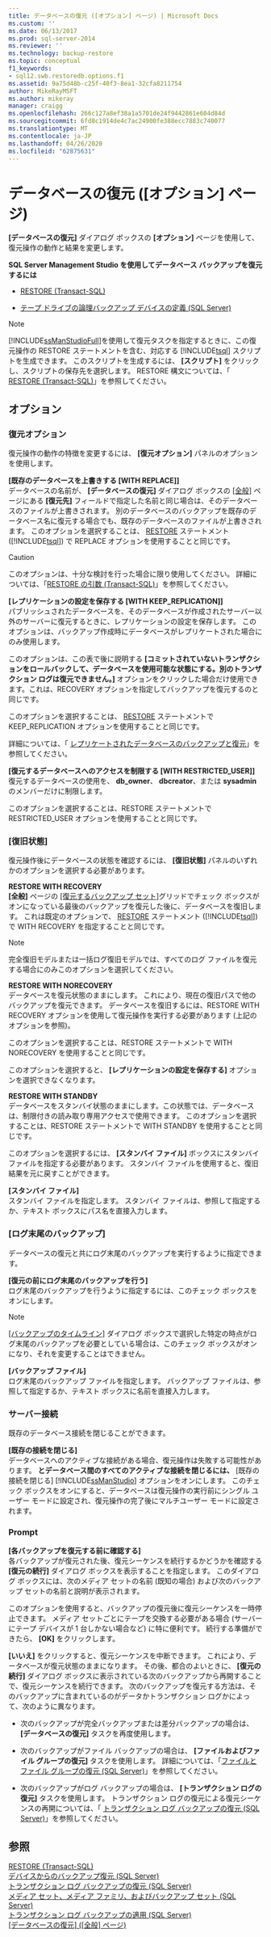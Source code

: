 ```yaml
---
title: データベースの復元 ([オプション] ページ) | Microsoft Docs
ms.custom: ''
ms.date: 06/13/2017
ms.prod: sql-server-2014
ms.reviewer: ''
ms.technology: backup-restore
ms.topic: conceptual
f1_keywords:
- sql12.swb.restoredb.options.f1
ms.assetid: 9a75d48b-c25f-40f3-8ea1-32cfa8211754
author: MikeRayMSFT
ms.author: mikeray
manager: craigg
ms.openlocfilehash: 266c127a8ef38a1a5701de24f9442861e604d84d
ms.sourcegitcommit: 6fd8c1914de4c7ac24900fe388ecc7883c740077
ms.translationtype: MT
ms.contentlocale: ja-JP
ms.lasthandoff: 04/26/2020
ms.locfileid: "62875631"
---
```

# <a name="restore-database-options-page"></a>データベースの復元 ([オプション] ページ)
  **[データベースの復元]** ダイアログ ボックスの **[オプション]** ページを使用して、復元操作の動作と結果を変更します。  
  
 **SQL Server Management Studio を使用してデータベース バックアップを復元するには**  
  
-   [RESTORE &#40;Transact-SQL&#41;](/sql/t-sql/statements/restore-statements-transact-sql)  
  
-   [テープ ドライブの論理バックアップ デバイスの定義 &#40;SQL Server&#41;](define-a-logical-backup-device-for-a-tape-drive-sql-server.md)  
  
> [!NOTE]  
>  [!INCLUDE[ssManStudioFull](../../includes/ssmanstudiofull-md.md)]を使用して復元タスクを指定するときに、この復元操作の RESTORE ステートメントを含む、対応する [!INCLUDE[tsql](../../includes/tsql-md.md)] スクリプトを生成できます。 このスクリプトを生成するには、 **[スクリプト]** をクリックし、スクリプトの保存先を選択します。 RESTORE 構文については、「 [RESTORE &#40;Transact-SQL&#41;](/sql/t-sql/statements/restore-statements-transact-sql)」を参照してください。  
  
## <a name="options"></a>オプション  
  
### <a name="restore-options"></a>復元オプション  
 復元操作の動作の特徴を変更するには、 **[復元オプション]** パネルのオプションを使用します。  
  
 **[既存のデータベースを上書きする [WITH REPLACE]]**  
 データベースの名前が、 **[データベースの復元]** ダイアログ ボックスの [[全般]](../../integration-services/general-page-of-integration-services-designers-options.md) ページにある **[復元先]** フィールドで指定した名前と同じ場合は、そのデータベースのファイルが上書きされます。 別のデータベースのバックアップを既存のデータベース名に復元する場合でも、既存のデータベースのファイルが上書きされます。 このオプションを選択することは、 [RESTORE](/sql/t-sql/statements/restore-statements-arguments-transact-sql) ステートメント ([!INCLUDE[tsql](../../includes/tsql-md.md)]) で REPLACE オプションを使用することと同じです。  
  
> [!CAUTION]  
>  このオプションは、十分な検討を行った場合に限り使用してください。 詳細については、「[RESTORE の引数 &#40;Transact-SQL&#41;](/sql/t-sql/statements/restore-statements-arguments-transact-sql)」を参照してください。  
  
 **[レプリケーションの設定を保存する [WITH KEEP_REPLICATION]]**  
 パブリッシュされたデータベースを、そのデータベースが作成されたサーバー以外のサーバーに復元するときに、レプリケーションの設定を保存します。 このオプションは、バックアップ作成時にデータベースがレプリケートされた場合にのみ使用します。  
  
 このオプションは、この表で後に説明する **[コミットされていないトランザクションをロールバックして、データベースを使用可能な状態にする。別のトランザクション ログは復元できません。]** オプションをクリックした場合だけ使用できます。これは、RECOVERY オプションを指定してバックアップを復元するのと同じです。  
  
 このオプションを選択することは、 [RESTORE](/sql/t-sql/statements/restore-statements-transact-sql) ステートメントで KEEP_REPLICATION オプションを使用することと同じです。  
  
 詳細については、「 [レプリケートされたデータベースのバックアップと復元](../replication/administration/back-up-and-restore-replicated-databases.md)」を参照してください。  
  
 **[復元するデータベースへのアクセスを制限する [WITH RESTRICTED_USER]]**  
 復元するデータベースの使用を、 **db_owner**、 **dbcreator**、または **sysadmin**のメンバーだけに制限します。  
  
 このオプションを選択することは、RESTORE ステートメントで RESTRICTED_USER オプションを使用することと同じです。  
  
### <a name="recovery-state"></a>[復旧状態]  
 復元操作後にデータベースの状態を確認するには、 **[復旧状態]** パネルのいずれかのオプションを選択する必要があります。  
  
 **RESTORE WITH RECOVERY**  
 **[全般]** ページの [[復元するバックアップ セット]](../../integration-services/general-page-of-integration-services-designers-options.md)グリッドでチェック ボックスがオンになっている最後のバックアップを復元した後に、データベースを復旧します。 これは既定のオプションで、 [RESTORE](/sql/t-sql/statements/restore-statements-arguments-transact-sql) ステートメント ([!INCLUDE[tsql](../../includes/tsql-md.md)]) で WITH RECOVERY を指定することと同じです。  
  
> [!NOTE]  
>  完全復旧モデルまたは一括ログ復旧モデルでは、すべてのログ ファイルを復元する場合にのみこのオプションを選択してください。  
  
 **RESTORE WITH NORECOVERY**  
 データベースを復元状態のままにします。 これにより、現在の復旧パスで他のバックアップを復元できます。 データベースを復旧するには、RESTORE WITH RECOVERY オプションを使用して復元操作を実行する必要があります (上記のオプションを参照)。  
  
 このオプションを選択することは、RESTORE ステートメントで WITH NORECOVERY を使用することと同じです。  
  
 このオプションを選択すると、 **[レプリケーションの設定を保存する]** オプションを選択できなくなります。  
  
 **RESTORE WITH STANDBY**  
 データベースをスタンバイ状態のままにします。この状態では、データベースは、制限付きの読み取り専用アクセスで使用できます。 このオプションを選択することは、RESTORE ステートメントで WITH STANDBY を使用することと同じです。  
  
 このオプションを選択するには、 **[スタンバイ ファイル]** ボックスにスタンバイ ファイルを指定する必要があります。 スタンバイ ファイルを使用すると、復旧結果を元に戻すことができます。  
  
 **[スタンバイ ファイル]**  
 スタンバイ ファイルを指定します。 スタンバイ ファイルは、参照して指定するか、テキスト ボックスにパス名を直接入力します。  
  
### <a name="tail-log-backup"></a>[ログ末尾のバックアップ]  
 データベースの復元と共にログ末尾のバックアップを実行するように指定できます。  
  
 **[復元の前にログ末尾のバックアップを行う]**  
 ログ末尾のバックアップを行うように指定するには、このチェック ボックスをオンにします。  
  
> [!NOTE]  
>  [[バックアップのタイムライン]](backup-timeline.md) ダイアログ ボックスで選択した特定の時点がログ末尾のバックアップを必要としている場合は、このチェック ボックスがオンになり、それを変更することはできません。  
  
 **[バックアップ ファイル]**  
 ログ末尾のバックアップ ファイルを指定します。 バックアップ ファイルは、参照して指定するか、テキスト ボックスに名前を直接入力します。  
  
### <a name="server-connections"></a>サーバー接続  
 既存のデータベース接続を閉じることができます。  
  
 **[既存の接続を閉じる]**  
 データベースへのアクティブな接続がある場合、復元操作は失敗する可能性があります。 **とデータベース間のすべてのアクティブな接続を閉じるには、** [既存の接続を閉じる] [!INCLUDE[ssManStudio](../../includes/ssmanstudio-md.md)] オプションをオンにします。 このチェック ボックスをオンにすると、データベースは復元操作の実行前にシングル ユーザー モードに設定され、復元操作の完了後にマルチユーザー モードに設定されます。  
  
### <a name="prompt"></a>Prompt  
 **[各バックアップを復元する前に確認する]**  
 各バックアップが復元された後、復元シーケンスを続行するかどうかを確認する **[復元の続行]** ダイアログ ボックスを表示することを指定します。 このダイアログ ボックスには、次のメディア セットの名前 (既知の場合) および次のバックアップ セットの名前と説明が表示されます。  
  
 このオプションを使用すると、バックアップの復元後に復元シーケンスを一時停止できます。 メディア セットごとにテープを交換する必要がある場合 (サーバーにテープ デバイスが 1 台しかない場合など) に特に便利です。 続行する準備ができたら、 **[OK]** をクリックします。  
  
 **[いいえ]** をクリックすると、復元シーケンスを中断できます。 これにより、データベースが復元状態のままになります。 その後、都合のよいときに、 **[復元の続行]** ダイアログ ボックスに表示されている次のバックアップから再開することで、復元シーケンスを続行できます。 次のバックアップを復元する方法は、そのバックアップに含まれているのがデータかトランザクション ログかによって、次のように異なります。  
  
-   次のバックアップが完全バックアップまたは差分バックアップの場合は、 **[データベースの復元]** タスクを再度使用します。  
  
-   次のバックアップがファイル バックアップの場合は、 **[ファイルおよびファイル グループの復元]** タスクを使用します。 詳細については、「[ファイルとファイル グループの復元 &#40;SQL Server&#41;](restore-files-and-filegroups-sql-server.md)」を参照してください。  
  
-   次のバックアップがログ バックアップの場合は、 **[トランザクション ログの復元]** タスクを使用します。 トランザクション ログの復元による復元シーケンスの再開については、「 [トランザクション ログ バックアップの復元 &#40;SQL Server&#41;](restore-a-transaction-log-backup-sql-server.md)」を参照してください。  
  
## <a name="see-also"></a>参照  
 [RESTORE &#40;Transact-SQL&#41;](/sql/t-sql/statements/restore-statements-transact-sql)   
 [デバイスからのバックアップ復元 &#40;SQL Server&#41;](restore-a-backup-from-a-device-sql-server.md)   
 [トランザクション ログ バックアップの復元 &#40;SQL Server&#41;](restore-a-transaction-log-backup-sql-server.md)   
 [メディア セット、メディア ファミリ、およびバックアップ セット &#40;SQL Server&#41;](media-sets-media-families-and-backup-sets-sql-server.md)   
 [トランザクション ログ バックアップの適用 &#40;SQL Server&#41;](transaction-log-backups-sql-server.md)   
 [[データベースの復元] &#40;[全般] ページ&#41;](../../integration-services/general-page-of-integration-services-designers-options.md)  
  
  
